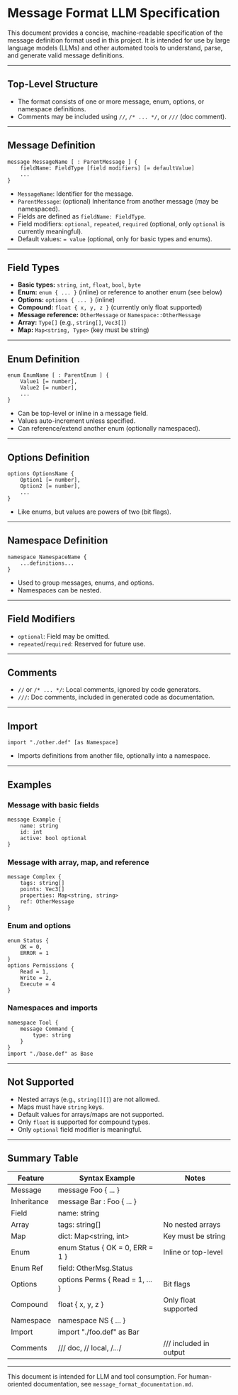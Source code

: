 # Message Format LLM Specification

This document provides a concise, machine-readable specification of the message definition format used in this project. It is intended for use by large language models (LLMs) and other automated tools to understand, parse, and generate valid message definitions.

---

## Top-Level Structure

- The format consists of one or more message, enum, options, or namespace definitions.
- Comments may be included using `//`, `/* ... */`, or `///` (doc comment).

---

## Message Definition

```
message MessageName [ : ParentMessage ] {
    fieldName: FieldType [field modifiers] [= defaultValue]
    ...
}
```

- `MessageName`: Identifier for the message.
- `ParentMessage`: (optional) Inheritance from another message (may be namespaced).
- Fields are defined as `fieldName: FieldType`.
- Field modifiers: `optional`, `repeated`, `required` (optional, only `optional` is currently meaningful).
- Default values: `= value` (optional, only for basic types and enums).

---

## Field Types

- **Basic types:** `string`, `int`, `float`, `bool`, `byte`
- **Enum:** `enum { ... }` (inline) or reference to another enum (see below)
- **Options:** `options { ... }` (inline)
- **Compound:** `float { x, y, z }` (currently only float supported)
- **Message reference:** `OtherMessage` or `Namespace::OtherMessage`
- **Array:** `Type[]` (e.g., `string[]`, `Vec3[]`)
- **Map:** `Map<string, Type>` (key must be string)

---

## Enum Definition

```
enum EnumName [ : ParentEnum ] {
    Value1 [= number],
    Value2 [= number],
    ...
}
```

- Can be top-level or inline in a message field.
- Values auto-increment unless specified.
- Can reference/extend another enum (optionally namespaced).

---

## Options Definition

```
options OptionsName {
    Option1 [= number],
    Option2 [= number],
    ...
}
```

- Like enums, but values are powers of two (bit flags).

---

## Namespace Definition

```
namespace NamespaceName {
    ...definitions...
}
```

- Used to group messages, enums, and options.
- Namespaces can be nested.

---

## Field Modifiers

- `optional`: Field may be omitted.
- `repeated`/`required`: Reserved for future use.

---

## Comments

- `//` or `/* ... */`: Local comments, ignored by code generators.
- `///`: Doc comments, included in generated code as documentation.

---

## Import

```
import "./other.def" [as Namespace]
```

- Imports definitions from another file, optionally into a namespace.

---

## Examples

### Message with basic fields

```
message Example {
    name: string
    id: int
    active: bool optional
}
```

### Message with array, map, and reference

```
message Complex {
    tags: string[]
    points: Vec3[]
    properties: Map<string, string>
    ref: OtherMessage
}
```

### Enum and options

```
enum Status {
    OK = 0,
    ERROR = 1
}
options Permissions {
    Read = 1,
    Write = 2,
    Execute = 4
}
```

### Namespaces and imports

```
namespace Tool {
    message Command {
        type: string
    }
}
import "./base.def" as Base
```

---

## Not Supported

- Nested arrays (e.g., `string[][]`) are not allowed.
- Maps must have `string` keys.
- Default values for arrays/maps are not supported.
- Only `float` is supported for compound types.
- Only `optional` field modifier is meaningful.

---

## Summary Table

| Feature         | Syntax Example                        | Notes                                 |
|----------------|---------------------------------------|---------------------------------------|
| Message        | message Foo { ... }                   |                                       |
| Inheritance    | message Bar : Foo { ... }             |                                       |
| Field          | name: string                          |                                       |
| Array          | tags: string[]                        | No nested arrays                      |
| Map            | dict: Map<string, int>                | Key must be string                    |
| Enum           | enum Status { OK = 0, ERR = 1 }       | Inline or top-level                   |
| Enum Ref       | field: OtherMsg.Status                |                                       |
| Options        | options Perms { Read = 1, ... }       | Bit flags                             |
| Compound       | float { x, y, z }                     | Only float supported                  |
| Namespace      | namespace NS { ... }                  |                                       |
| Import         | import "./foo.def" as Bar             |                                       |
| Comments       | /// doc, // local, /*...*/          | /// included in output                |

---

This document is intended for LLM and tool consumption. For human-oriented documentation, see `message_format_documentation.md`.
